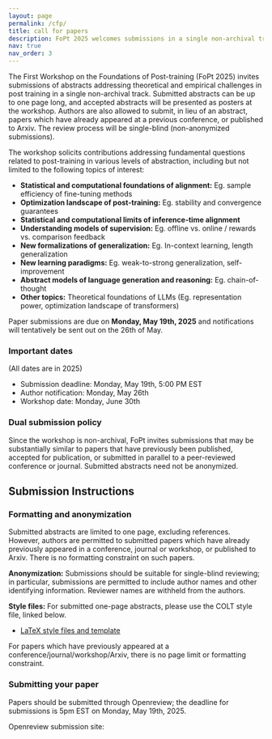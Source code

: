 ```yaml
---
layout: page
permalink: /cfp/
title: call for papers
description: FoPt 2025 welcomes submissions in a single non-archival track
nav: true
nav_order: 3
---
```


The First Workshop on the Foundations of Post-training (FoPt 2025) invites submissions of abstracts addressing theoretical and empirical challenges in post training in a single non-archival track. Submitted abstracts can be up to one page long, and accepted abstracts will be presented as posters at the workshop. Authors are also allowed to submit, in lieu of an abstract, papers which have already appeared at a previous conference, or published to Arxiv. The review process will be single-blind (non-anonymized submissions).

The workshop solicits contributions addressing fundamental questions related to post-training in various levels of abstraction, including but not limited to the following topics of interest:

- **Statistical and computational foundations of alignment:** Eg. sample efficiency of fine-tuning methods
- **Optimization landscape of post-training:** Eg. stability and convergence guarantees
- **Statistical and computational limits of inference-time alignment**
- **Understanding models of supervision:** Eg. offline vs. online / rewards vs. comparison feedback
- **New formalizations of generalization:** Eg. In-context learning, length generalization
- **New learning paradigms:** Eg. weak-to-strong generalization, self-improvement
- **Abstract models of language generation and reasoning:** Eg. chain-of-thought
- **Other topics:** Theoretical foundations of LLMs (Eg. representation power, optimization landscape of transformers)


Paper submissions are due on **Monday, May 19th, 2025** and notifications will tentatively be sent out on the 26th of May.

### Important dates
(All dates are in 2025)

- Submission deadline: Monday, May 19th, 5:00 PM EST
- Author notification: Monday, May 26th
- Workshop date: Monday, June 30th

### Dual submission policy

Since the workshop is non-archival, FoPt invites submissions that may be substantially similar to papers that have previously been published, accepted for publication, or submitted in parallel to a peer-reviewed conference or journal. Submitted abstracts need not be anonymized.

## Submission Instructions

### Formatting and anonymization

Submitted abstracts are limited to one page, excluding references. However, authors are permitted to submitted papers which have already previously appeared in a conference, journal or workshop, or published to Arxiv. There is no formatting constraint on such papers.

<!-- An additional supplementary file may be uploaded that can include unlimited appendices. Appendices must be uploaded as a separate file. -->

<!-- All details, proofs and derivations required to substantiate the results must be included in the submission, or possibly in the appendices. However, submissions will be judged primarily based on the main paper (without appendices), and so enough details, including proof details, must be provided in the main text to convince the reviewers of the submissions’ merits. -->

**Anonymization:** Submissions should be suitable for single-blind reviewing; in particular, submissions are permitted to include author names and other identifying information. Reviewer names are withheld from the authors.

**Style files:** For submitted one-page abstracts, please use the COLT style file, linked below.

- [LaTeX style files and template](https://learningtheory.org/colt2025/COLT2025_style.zip)

For papers which have previously appeared at a conference/journal/workshop/Arxiv, there is no page limit or formatting constraint.

### Submitting your paper

Papers should be submitted through Openreview; the deadline for submissions is 5pm EST on Monday, May 19th, 2025.

Openreview submission site: 